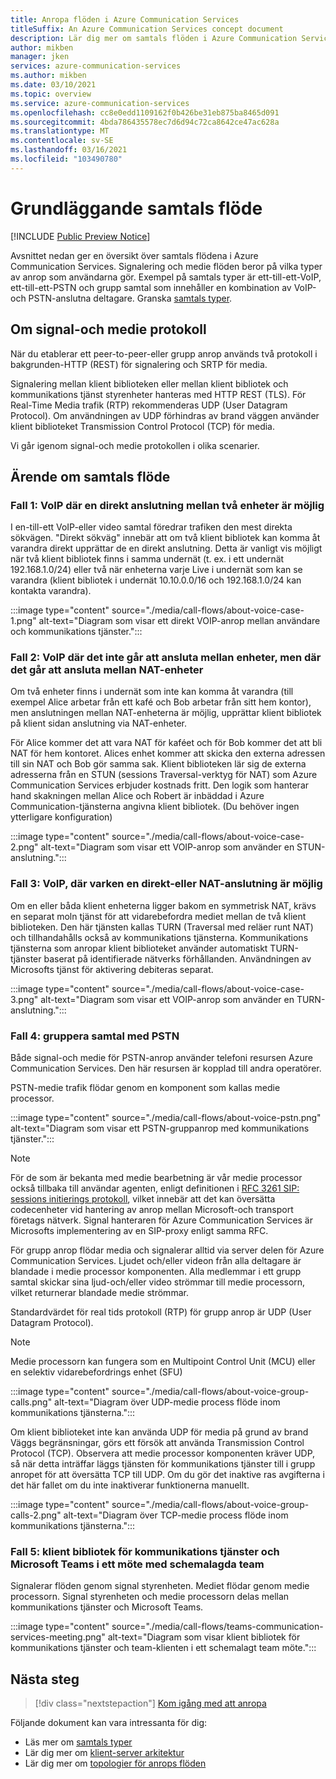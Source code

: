 ```yaml
---
title: Anropa flöden i Azure Communication Services
titleSuffix: An Azure Communication Services concept document
description: Lär dig mer om samtals flöden i Azure Communication Services.
author: mikben
manager: jken
services: azure-communication-services
ms.author: mikben
ms.date: 03/10/2021
ms.topic: overview
ms.service: azure-communication-services
ms.openlocfilehash: cc8e0edd1109162f0b426be31eb875ba8465d091
ms.sourcegitcommit: 4bda786435578ec7d6d94c72ca8642ce47ac628a
ms.translationtype: MT
ms.contentlocale: sv-SE
ms.lasthandoff: 03/16/2021
ms.locfileid: "103490780"
---
```

# <a name="call-flow-basics"></a>Grundläggande samtals flöde

[!INCLUDE [Public Preview Notice](../includes/public-preview-include.md)]

Avsnittet nedan ger en översikt över samtals flödena i Azure Communication Services. Signalering och medie flöden beror på vilka typer av anrop som användarna gör. Exempel på samtals typer är ett-till-ett-VoIP, ett-till-ett-PSTN och grupp samtal som innehåller en kombination av VoIP-och PSTN-anslutna deltagare. Granska [samtals typer](./voice-video-calling/about-call-types.md).

## <a name="about-signaling-and-media-protocols"></a>Om signal-och medie protokoll

När du etablerar ett peer-to-peer-eller grupp anrop används två protokoll i bakgrunden-HTTP (REST) för signalering och SRTP för media.

Signalering mellan klient biblioteken eller mellan klient bibliotek och kommunikations tjänst styrenheter hanteras med HTTP REST (TLS). För Real-Time Media trafik (RTP) rekommenderas UDP (User Datagram Protocol). Om användningen av UDP förhindras av brand väggen använder klient biblioteket Transmission Control Protocol (TCP) för media.

Vi går igenom signal-och medie protokollen i olika scenarier.

## <a name="call-flow-cases"></a>Ärende om samtals flöde

### <a name="case-1-voip-where-a-direct-connection-between-two-devices-is-possible"></a>Fall 1: VoIP där en direkt anslutning mellan två enheter är möjlig

I en-till-ett VoIP-eller video samtal föredrar trafiken den mest direkta sökvägen. "Direkt sökväg" innebär att om två klient bibliotek kan komma åt varandra direkt upprättar de en direkt anslutning. Detta är vanligt vis möjligt när två klient bibliotek finns i samma undernät (t. ex. i ett undernät 192.168.1.0/24) eller två när enheterna varje Live i undernät som kan se varandra (klient bibliotek i undernät 10.10.0.0/16 och 192.168.1.0/24 kan kontakta varandra).

:::image type="content" source="./media/call-flows/about-voice-case-1.png" alt-text="Diagram som visar ett direkt VOIP-anrop mellan användare och kommunikations tjänster.":::

### <a name="case-2-voip-where-a-direct-connection-between-devices-is-not-possible-but-where-connection-between-nat-devices-is-possible"></a>Fall 2: VoIP där det inte går att ansluta mellan enheter, men där det går att ansluta mellan NAT-enheter

Om två enheter finns i undernät som inte kan komma åt varandra (till exempel Alice arbetar från ett kafé och Bob arbetar från sitt hem kontor), men anslutningen mellan NAT-enheterna är möjlig, upprättar klient bibliotek på klient sidan anslutning via NAT-enheter.

För Alice kommer det att vara NAT för kaféet och för Bob kommer det att bli NAT för hem kontoret. Alices enhet kommer att skicka den externa adressen till sin NAT och Bob gör samma sak. Klient biblioteken lär sig de externa adresserna från en STUN (sessions Traversal-verktyg för NAT) som Azure Communication Services erbjuder kostnads fritt. Den logik som hanterar hand skakningen mellan Alice och Robert är inbäddad i Azure Communication-tjänsterna angivna klient bibliotek. (Du behöver ingen ytterligare konfiguration)

:::image type="content" source="./media/call-flows/about-voice-case-2.png" alt-text="Diagram som visar ett VOIP-anrop som använder en STUN-anslutning.":::

### <a name="case-3-voip-where-neither-a-direct-nor-nat-connection-is-possible"></a>Fall 3: VoIP, där varken en direkt-eller NAT-anslutning är möjlig

Om en eller båda klient enheterna ligger bakom en symmetrisk NAT, krävs en separat moln tjänst för att vidarebefordra mediet mellan de två klient biblioteken. Den här tjänsten kallas TURN (Traversal med reläer runt NAT) och tillhandahålls också av kommunikations tjänsterna. Kommunikations tjänsterna som anropar klient biblioteket använder automatiskt TURN-tjänster baserat på identifierade nätverks förhållanden. Användningen av Microsofts tjänst för aktivering debiteras separat.

:::image type="content" source="./media/call-flows/about-voice-case-3.png" alt-text="Diagram som visar ett VOIP-anrop som använder en TURN-anslutning.":::

### <a name="case-4-group-calls-with-pstn"></a>Fall 4: gruppera samtal med PSTN

Både signal-och medie för PSTN-anrop använder telefoni resursen Azure Communication Services. Den här resursen är kopplad till andra operatörer.

PSTN-medie trafik flödar genom en komponent som kallas medie processor.

:::image type="content" source="./media/call-flows/about-voice-pstn.png" alt-text="Diagram som visar ett PSTN-gruppanrop med kommunikations tjänster.":::

> [!NOTE]
> För de som är bekanta med medie bearbetning är vår medie processor också tillbaka till användar agenten, enligt definitionen i [RFC 3261 SIP: sessions initierings protokoll](https://tools.ietf.org/html/rfc3261), vilket innebär att det kan översätta codecenheter vid hantering av anrop mellan Microsoft-och transport företags nätverk. Signal hanteraren för Azure Communication Services är Microsofts implementering av en SIP-proxy enligt samma RFC.

För grupp anrop flödar media och signalerar alltid via server delen för Azure Communication Services. Ljudet och/eller videon från alla deltagare är blandade i medie processor komponenten. Alla medlemmar i ett grupp samtal skickar sina ljud-och/eller video strömmar till medie processorn, vilket returnerar blandade medie strömmar.

Standardvärdet för real tids protokoll (RTP) för grupp anrop är UDP (User Datagram Protocol).

> [!NOTE]
> Medie processorn kan fungera som en Multipoint Control Unit (MCU) eller en selektiv vidarebefordrings enhet (SFU)

:::image type="content" source="./media/call-flows/about-voice-group-calls.png" alt-text="Diagram över UDP-medie process flöde inom kommunikations tjänsterna.":::

Om klient biblioteket inte kan använda UDP för media på grund av brand Väggs begränsningar, görs ett försök att använda Transmission Control Protocol (TCP). Observera att medie processor komponenten kräver UDP, så när detta inträffar läggs tjänsten för kommunikations tjänster till i grupp anropet för att översätta TCP till UDP. Om du gör det inaktive ras avgifterna i det här fallet om du inte inaktiverar funktionerna manuellt.

:::image type="content" source="./media/call-flows/about-voice-group-calls-2.png" alt-text="Diagram över TCP-medie process flöde inom kommunikations tjänsterna.":::

### <a name="case-5-communication-services-client-library-and-microsoft-teams-in-a-scheduled-teams-meeting"></a>Fall 5: klient bibliotek för kommunikations tjänster och Microsoft Teams i ett möte med schemalagda team

Signalerar flöden genom signal styrenheten. Mediet flödar genom medie processorn. Signal styrenheten och medie processorn delas mellan kommunikations tjänster och Microsoft Teams.

:::image type="content" source="./media/call-flows/teams-communication-services-meeting.png" alt-text="Diagram som visar klient bibliotek för kommunikations tjänster och team-klienten i ett schemalagt team möte.":::



## <a name="next-steps"></a>Nästa steg

> [!div class="nextstepaction"]
> [Kom igång med att anropa](../quickstarts/voice-video-calling/getting-started-with-calling.md)

Följande dokument kan vara intressanta för dig:

- Läs mer om [samtals typer](../concepts/voice-video-calling/about-call-types.md)
- Lär dig mer om [klient-server arkitektur](./client-and-server-architecture.md)
- Lär dig mer om [topologier för anrops flöden](./detailed-call-flows.md)
